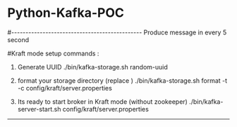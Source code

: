 # Python-Kafka-POC
#----------------------------------------------
Produce message in every 5 second

#Kraft mode setup commands  :
1. Generate UUID
./bin/kafka-storage.sh random-uuid

2. format your storage directory (replace <uuid>)
./bin/kafka-storage.sh format -t <uuid> -c config/kraft/server.properties

3. Its ready to start broker in Kraft mode (without zookeeper)
./bin/kafka-server-start.sh config/kraft/server.properties

-----------------------------------------------